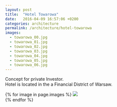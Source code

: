 ```yaml
---
layout: post
title:  "Hotel Towarowa"
date:   2016-04-09 16:57:06 +0200
categories: architecture
permalink: /architecture/hotel-towarowa
images:
  - towarowa_00.jpg
  - towarowa_01.jpg
  - towarowa_02.jpg
  - towarowa_03.jpg
  - towarowa_04.jpg
  - towarowa_05.jpg
  - towarowa_06.jpg
---
```

Concept for private Investor.<br />
Hotel is located in the a Financial District of Warsaw.
<br />

{% for image in page.images %}
  <img rel="nofollow" class="image-full" src="/assets/architecture/towarowa/{{ image }}"/>
  <br />
{% endfor %}
